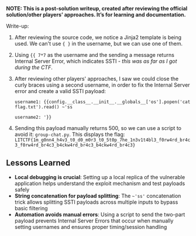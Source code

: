   
**NOTE: This is a post-solution writeup, created after reviewing the official solution/other players’ approaches. 
It’s for learning and documentation.**

Write-up:

1. After reviewing the source code, we notice a Jinja2 template is being used. We can't use `{ }` in the username, but we can use one of them.

2. Using `{{ 7*7` as the username and the sending a message returns Internal Server Error, which indicates SSTI - *this was as far as I got during the CTF*.

3. After reviewing other players' approaches, I saw we could close the curly braces using a second username, in order to fix the Internal Server error and create a valid SSTI payload:

    `username1: {{config.__class__.__init__.__globals__['os'].popen('cat flag.txt').read() ~'ss`

    `username2: '}}`

4. Sending this payload manually returns 500, so we can use a script to avoid it: `group-chat.py`.
This displays the flag: `LITCTF{1m_g0nn4_h4v3_t0_d0_m0r3_t0_5t0p_7he_1n3v1t4bl3_f0rw4rd_br4c3_f0rw4rd_br4c3_b4ckw4rd_br4c3_b4ckw4rd_br4c3}`

## Lessons Learned

- **Local debugging is crucial**: Setting up a local replica of the vulnerable application helps understand the exploit mechanism and test payloads safely
- **String concatenation for payload splitting**: The `~'ss'` concatenation trick allows splitting SSTI payloads across multiple inputs to bypass basic filtering
- **Automation avoids manual errors**: Using a script to send the two-part payload prevents Internal Server Errors that occur when manually setting usernames and ensures proper timing/session handling

